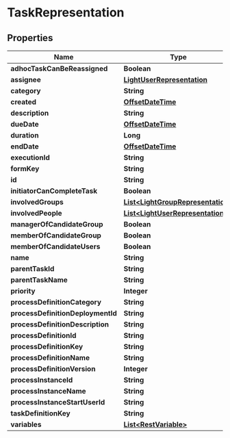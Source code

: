 
# TaskRepresentation

## Properties
Name | Type | Description | Notes
------------ | ------------- | ------------- | -------------
**adhocTaskCanBeReassigned** | **Boolean** |  |  [optional]
**assignee** | [**LightUserRepresentation**](LightUserRepresentation.md) |  |  [optional]
**category** | **String** |  |  [optional]
**created** | [**OffsetDateTime**](OffsetDateTime.md) |  |  [optional]
**description** | **String** |  |  [optional]
**dueDate** | [**OffsetDateTime**](OffsetDateTime.md) |  |  [optional]
**duration** | **Long** |  |  [optional]
**endDate** | [**OffsetDateTime**](OffsetDateTime.md) |  |  [optional]
**executionId** | **String** |  |  [optional]
**formKey** | **String** |  |  [optional]
**id** | **String** |  |  [optional]
**initiatorCanCompleteTask** | **Boolean** |  |  [optional]
**involvedGroups** | [**List&lt;LightGroupRepresentation&gt;**](LightGroupRepresentation.md) |  |  [optional]
**involvedPeople** | [**List&lt;LightUserRepresentation&gt;**](LightUserRepresentation.md) |  |  [optional]
**managerOfCandidateGroup** | **Boolean** |  |  [optional]
**memberOfCandidateGroup** | **Boolean** |  |  [optional]
**memberOfCandidateUsers** | **Boolean** |  |  [optional]
**name** | **String** |  |  [optional]
**parentTaskId** | **String** |  |  [optional]
**parentTaskName** | **String** |  |  [optional]
**priority** | **Integer** |  |  [optional]
**processDefinitionCategory** | **String** |  |  [optional]
**processDefinitionDeploymentId** | **String** |  |  [optional]
**processDefinitionDescription** | **String** |  |  [optional]
**processDefinitionId** | **String** |  |  [optional]
**processDefinitionKey** | **String** |  |  [optional]
**processDefinitionName** | **String** |  |  [optional]
**processDefinitionVersion** | **Integer** |  |  [optional]
**processInstanceId** | **String** |  |  [optional]
**processInstanceName** | **String** |  |  [optional]
**processInstanceStartUserId** | **String** |  |  [optional]
**taskDefinitionKey** | **String** |  |  [optional]
**variables** | [**List&lt;RestVariable&gt;**](RestVariable.md) |  |  [optional]



